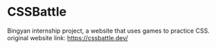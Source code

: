 # CSSBattle
Bingyan internship project, a website that uses games to practice CSS.
original website link: https://cssbattle.dev/
